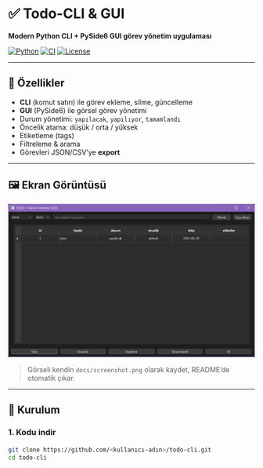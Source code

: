 # ✅ Todo-CLI & GUI

**Modern Python CLI + PySide6 GUI görev yönetim uygulaması**

[![Python](https://img.shields.io/badge/python-3.12-blue.svg)](https://www.python.org/)
[![CI](https://github.com/<kullanıcı-adın>/todo-cli/actions/workflows/ci.yml/badge.svg)](https://github.com/<kullanıcı-adın>/todo-cli/actions)
[![License](https://img.shields.io/badge/license-MIT-green.svg)](LICENSE)

---

## 🚀 Özellikler
- **CLI** (komut satırı) ile görev ekleme, silme, güncelleme
- **GUI** (PySide6) ile görsel görev yönetimi
- Durum yönetimi: `yapılacak`, `yapılıyor`, `tamamlandı`
- Öncelik atama: düşük / orta / yüksek
- Etiketleme (tags)
- Filtreleme & arama
- Görevleri JSON/CSV’ye **export**

---

## 🖼️ Ekran Görüntüsü

![GUI Screenshot](docs/screenshot.png)

> Görseli kendin `docs/screenshot.png` olarak kaydet, README’de otomatik çıkar.

---

## 🔧 Kurulum

### 1. Kodu indir
```bash
git clone https://github.com/<kullanıcı-adın>/todo-cli.git
cd todo-cli
